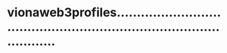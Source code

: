 # vionaweb3profiles...........................................................................................
